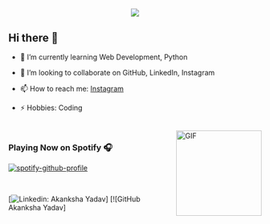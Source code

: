 <h1 align="center">
  <a href="https://git.io/typing-svg">
    <img src="https://readme-typing-svg.herokuapp.com/?lines=Greetings,Programmers!👋;I'm+Akanksha+Yadav...;This+is+my+profile!&center=true&size=29">
  </a>
</h1>


## Hi there 👋

- 🌱 I’m currently learning Web Development, Python
- 👯 I’m looking to collaborate on GitHub, LinkedIn, Instagram

- 📫 How to reach me: [Instagram](https://www.instagram.com/__)
- ⚡ Hobbies: Coding
<br />

<img align="right" alt="GIF" height="170px" src="https://media.giphy.com/media/J5B1Y8QZnzXXbLQIBu/giphy.gif" />

### Playing Now on Spotify 🎧

[![spotify-github-profile](https://spotify-github-profile.vercel.app/api/view?uid=316b6asoazidn7kkda65ajfs6fzm&cover_image=true&theme=novatorem)](https://github.com/kittinan/spotify-github-profile)

<br />

[![Linkedin: Akanksha Yadav](https://www.linkedin.com/in/akanksha-yadav-8634b626b/)]
[![GitHub Akanksha Yadav]
<!--
**04Akanksha/04Akanksha** is a ✨ _special_ ✨ repository because its `README.md` (this file) appears on your GitHub profile.

Here are some ideas to get you started:

- 🔭 I’m currently working on ...
- 🌱 I’m currently learning ...
- 👯 I’m looking to collaborate on ...
- 🤔 I’m looking for help with ...
- 💬 Ask me about ...
- 📫 How to reach me: ...
- 😄 Pronouns: ...
- ⚡ Fun fact: ...
-->
